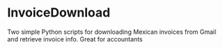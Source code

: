 # InvoiceDownload
Two simple Python scripts for downloading Mexican invoices from Gmail and retrieve invoice info. Great for accountants
